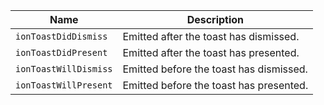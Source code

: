 
| Name | Description |
| --- | --- |
| `ionToastDidDismiss` | Emitted after the toast has dismissed. |
| `ionToastDidPresent` | Emitted after the toast has presented. |
| `ionToastWillDismiss` | Emitted before the toast has dismissed. |
| `ionToastWillPresent` | Emitted before the toast has presented. |

